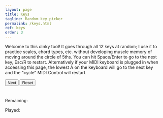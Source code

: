 ```yaml
---
layout: page
title: Keys
tagline: Random key picker
permalink: /keys.html
ref: keys
order: 3
---
```


<div>
  <p>
    Welcome to this dinky tool! It goes through all 12 keys at random; I use it to practice scales, chord types, etc. without developing muscle memory of moving around the circle of 5ths. You can hit Space/Enter to go to the next key, Esc/R to restart. Alternatively if your MIDI keyboard is plugged in when accessing this page, the lowest A on the keyboard will go to the next key and the "cycle" MIDI Control will restart.
  </p>

  <button onclick="next()">Next</button>
  <button onclick="restart()">Reset</button>

  <h1 id="letter"></h1>

  <p>Remaining:</p>
  <ul id='list-1'></ul>

  <p>Played:</p>
  <ul id='list-2'></ul>
</div>

<script>
const ALL_KEYS = [
  'C',
  'C#/Db',
  'D',
  'D#/Eb',
  'E',
  'F',
  'F#/Gb',
  'G',
  'G#/Ab',
  'A',
  'A#/Bb',
  'B'
];

const remainingKeys = ALL_KEYS.slice();

// -- Helpers :)

function _shuffleArray(array) {
  for (let i = array.length - 1; i > 0; i--) {
    const j = Math.floor(Math.random() * (i + 1));
    [array[i], array[j]] = [array[j], array[i]];
  }
}

function updateLetterText (text) {
  const keyTextElem = document.getElementById('letter');
  keyTextElem.innerText = text;
}

function updateListContent () {
  const remainingListElem = document.getElementById('list-1');
  const playedListElem = document.getElementById('list-2');

  remainingListElem.innerHTML = '';
  playedListElem.innerHTML = '';

  for (const key of ALL_KEYS) {
    const newLiElem = document.createElement('li');
    newLiElem.innerText = key;

    const listToUse = (
      remainingKeys.includes(key)
        ? remainingListElem
        : playedListElem
    );

    listToUse.appendChild(newLiElem);
  }
}

// -- MIDI

function onMIDISuccess(midiAccess) {
  const inputs = midiAccess.inputs;
  const outputs = midiAccess.outputs;

  for (const input of midiAccess.inputs.values()) {
    input.onmidimessage = getMIDIMessage;
  }
}

function onMIDIFailure() {
  window.alert('Could not access your MIDI devices.');
}

function getMIDIMessage(message) {
  const command = message.data[0];
  const note = message.data[1];
  const velocity = (message.data.length > 2) ? message.data[2] : 0; // a velocity value might not be included with a noteOff command

  switch (command) {
    case 144: // noteOn
      if (velocity > 0) {
        noteOn(note);
      }
      break;
    case 176: // MIDI Control #0
      restart();
      break;
    default:
      break
  }
}

function noteOn (note) {
  if (note === 21) {
    next();
  }
}

// -- Buttons / Inputs

function next () {
  remainingKeys.shift();
  if (remainingKeys.length === 0) {
    updateLetterText('---');
  } else {
    updateLetterText(remainingKeys[0]);
  }
  updateListContent();
}

function restart () {
  remainingKeys.length = 0;
  remainingKeys.push(...ALL_KEYS.slice());
  _shuffleArray(remainingKeys);

  updateLetterText(remainingKeys[0]);
  updateListContent();
}

function onKeyDown (event) {
  if ([13, 32].includes(event.keyCode)) {
    next();
  } else if ([27, 82].includes(event.keyCode)) {
    restart();
  }
}

(function init () {
  navigator.requestMIDIAccess().then(onMIDISuccess, onMIDIFailure);
  restart();


  document.addEventListener('keydown', onKeyDown);
})();
</script>
